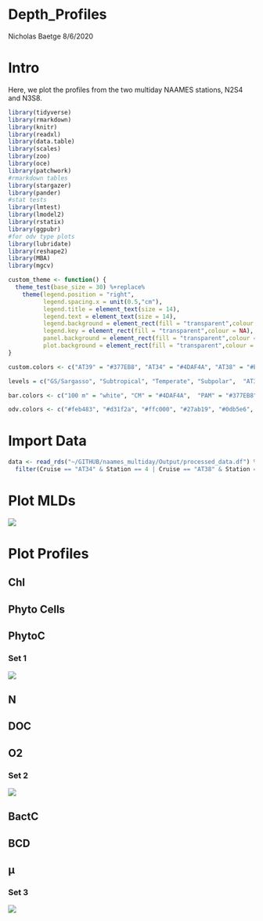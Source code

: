 Depth\_Profiles
================
Nicholas Baetge
8/6/2020

# Intro

Here, we plot the profiles from the two multiday NAAMES stations, N2S4
and N3S8.

``` r
library(tidyverse) 
library(rmarkdown)
library(knitr)
library(readxl)
library(data.table) 
library(scales)
library(zoo)
library(oce)
library(patchwork)
#rmarkdown tables
library(stargazer)
library(pander)
#stat tests
library(lmtest)
library(lmodel2)
library(rstatix)
library(ggpubr)
#for odv type plots
library(lubridate)
library(reshape2)
library(MBA)
library(mgcv)

custom_theme <- function() {
  theme_test(base_size = 30) %+replace%
    theme(legend.position = "right",
          legend.spacing.x = unit(0.5,"cm"),
          legend.title = element_text(size = 14),
          legend.text = element_text(size = 14),
          legend.background = element_rect(fill = "transparent",colour = NA),
          legend.key = element_rect(fill = "transparent",colour = NA),
          panel.background = element_rect(fill = "transparent",colour = NA),
          plot.background = element_rect(fill = "transparent",colour = NA)) 
}

custom.colors <- c("AT39" = "#377EB8", "AT34" = "#4DAF4A", "AT38" = "#E41A1C", "AT32" = "#FF7F00", "Temperate" = "#A6CEE3", "Subpolar" = "#377EB8", "Subtropical" = "#FB9A99", "GS/Sargasso" = "#E41A1C", "Early Spring" = "#377EB8", "Late Spring" = "#4DAF4A","Early Autumn" = "#E41A1C", "Summer" = "#E41A1C", "Late Autumn" = "#FF7F00", "Gv2_2019" = "#377EB8", "WOA18_MN" = "#4DAF4A", "WOA18_AN" = "#E41A1C")

levels = c("GS/Sargasso", "Subtropical", "Temperate", "Subpolar",  "AT39-6", "AT34", "AT38", "AT32","South", "North", "Early Spring", "Late Spring","Early Autumn",  "Summer", "Late Autumn", "Gv2_2019", "WOA18_MN", "WOA18_AN","Nov", "Nov sd", "Dec", "Dec sd", "Jan", "Jan sd", "Feb", "Feb sd", "Mar", "Mar sd", "Apr", "Apr sd",  "Cruise", "ARGO")

bar.colors <- c("100 m" = "white", "CM" = "#4DAF4A",  "PAM" = "#377EB8")

odv.colors <- c("#feb483", "#d31f2a", "#ffc000", "#27ab19", "#0db5e6", "#7139fe", "#d16cfa")
```

# Import Data

``` r
data <- read_rds("~/GITHUB/naames_multiday/Output/processed_data.df") %>% 
  filter(Cruise == "AT34" & Station == 4 | Cruise == "AT38" & Station == 6) 
```

# Plot MLDs

<img src="Depth_Profiles_files/figure-gfm/unnamed-chunk-3-1.png" style="display: block; margin: auto;" />

# Plot Profiles

## Chl

## Phyto Cells

## PhytoC

### Set 1

<img src="Depth_Profiles_files/figure-gfm/unnamed-chunk-7-1.png" style="display: block; margin: auto;" />

## N

## DOC

## O2

### Set 2

<img src="Depth_Profiles_files/figure-gfm/unnamed-chunk-11-1.png" style="display: block; margin: auto;" />

## BactC

## BCD

## µ

### Set 3

<img src="Depth_Profiles_files/figure-gfm/unnamed-chunk-15-1.png" style="display: block; margin: auto;" />

